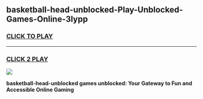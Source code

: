 
## basketball-head-unblocked-Play-Unblocked-Games-Online-3lypp
<h3>
<a href="https://premium76.site?title=basketball-head-unblocked&ref=25A">CLICK TO PLAY</a></h3>
<hr>

<h3>
<a href="https://premium76.site?title=basketball-head-unblocked&ref=25A">CLICK 2 PLAY</a>
  
</h3>

<a href="https://premium76.site?title=basketball-head-unblocked&ref=25A"><img src="https://clearcache.store/games.png"></a>


**basketball-head-unblocked games unblocked: Your Gateway to Fun and Accessible Online Gaming**
